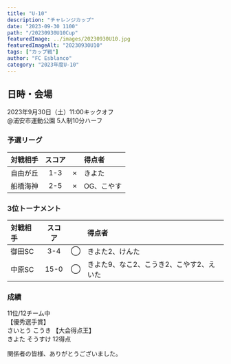 ```yaml
---
title: "U-10"
description: "チャレンジカップ"
date: "2023-09-30 1100"
path: "/20230930U10Cup"
featuredImage: ../images/20230930U10.jpg
featuredImageAlt: "20230930U10"
tags: ["カップ戦"]
author: "FC Esblanco"
category: "2023年度U-10"
---
```


## 日時・会場

2023年9月30日（土）11:00キックオフ  
@浦安市運動公園
5人制10分ハーフ  

### 予選リーグ

| 対戦相手| スコア |   |得点者 | 
|:----|:------:|:-:|:-|
|自由が丘|1-3|×|きよた|
|船橋海神|2-5|×|OG、こやす|

### 3位トーナメント

| 対戦相手| スコア |   |得点者 | 
|:----|:------:|:-:|:-|
|御田SC|3-4|◯|きよた2、けんた|
|中原SC|15-0|◯|きよた9、なこ2、こうき2、こやす2、えいた|

### 成績

11位/12チーム中  
【優秀選手賞】  
さいとう こうき
【大会得点王】  
きよた そうすけ 12得点

関係者の皆様、ありがとうございました。